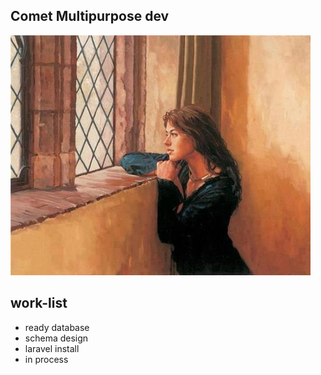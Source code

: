 ## Comet Multipurpose dev

<img src="pic.jpg">

## work-list
- ready database
- schema design
- laravel install
- in process
